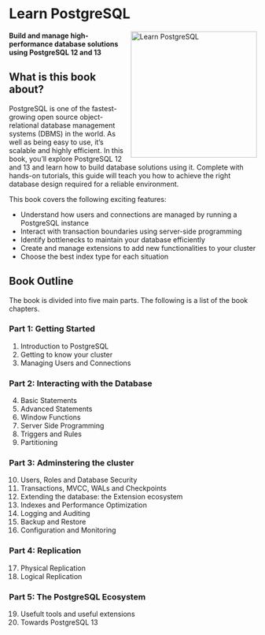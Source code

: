 # Learn PostgreSQL

<a href="https://www.packtpub.com/product/learn-postgresql/9781838985288"><img src="https://static.packt-cdn.com/products/9781838985288/cover/smaller" alt="Learn PostgreSQL" height="256px" align="right"></a>



**Build and manage high-performance database solutions using PostgreSQL 12 and 13**

## What is this book about?
PostgreSQL is one of the fastest-growing open source object-relational database management systems (DBMS) in the world. As well as being easy to use, it’s scalable and highly efficient. In this book, you’ll explore PostgreSQL 12 and 13 and learn how to build database solutions using it. Complete with hands-on tutorials, this guide will teach you how to achieve the right database design required for a reliable environment.

This book covers the following exciting features:
* Understand how users and connections are managed by running a PostgreSQL instance
* Interact with transaction boundaries using server-side programming
* Identify bottlenecks to maintain your database efficiently
* Create and manage extensions to add new functionalities to your cluster
* Choose the best index type for each situation



## Book Outline
The book is divided into five main parts. The following is a list of the book chapters.

### Part 1: Getting Started

1) Introduction to PostgreSQL
2) Getting to know your cluster
3) Managing Users and Connections

### Part 2: Interacting with the Database

4) Basic Statements
5) Advanced Statements
6) Window Functions
7) Server Side Programming
8) Triggers and Rules
9) Partitioning

### Part 3: Adminstering the cluster

10)	Users, Roles and Database Security
11)	Transactions, MVCC, WALs and Checkpoints
12)	Extending the database: the Extension ecosystem
13)	Indexes and Performance Optimization
14)	Logging and Auditing
15)	Backup and Restore
16)	Configuration and Monitoring

### Part 4: Replication

17) Physical Replication
18) Logical Replication

### Part 5: The PostgreSQL Ecosystem

19) Usefult tools and useful extensions
20) Towards PostgreSQL 13
